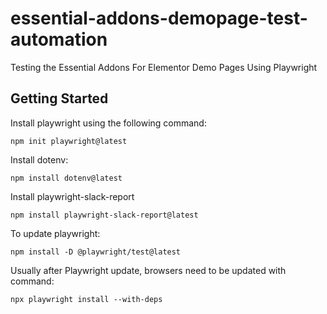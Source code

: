 # essential-addons-demopage-test-automation
Testing the Essential Addons For Elementor Demo Pages Using Playwright

## Getting Started

Install playwright using the following command:

```
npm init playwright@latest
```

Install dotenv:

```
npm install dotenv@latest
```

Install playwright-slack-report

```
npm install playwright-slack-report@latest
```

To update playwright:

```
npm install -D @playwright/test@latest
```

Usually after Playwright update, browsers need to be updated with command:

```
npx playwright install --with-deps
```